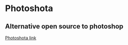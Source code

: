# Photoshota
## Alternative open source to photoshop
[Photoshota link](https://daniel29234.github.io/Photoshota/)